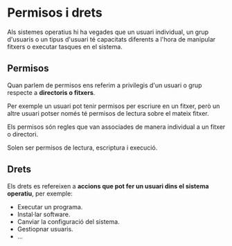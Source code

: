 # Permisos i drets

Als sistemes operatius hi ha vegades que un usuari individual, un grup d'usuaris o un tipus d'usuari té capacitats diferents a l'hora de manipular fitxers o executar tasques en el sistema.

## Permisos

Quan parlem de permisos ens referim a privilegis d'un usuari o grup respecte a **directoris o fitxers**.

Per exemple un usuari pot tenir permisos per escriure en un fitxer, però un altre usuari potser només té permisos de lectura sobre el mateix fitxer.

Els permisos són regles que van associades de manera individual a un fitxer o directori.

Solen ser permisos de lectura, escriptura i execució.

## Drets

Els drets es refereixen a **accions que pot fer un usuari dins el sistema operatiu**, per exemple:

- Executar un programa.
- Instal·lar software.
- Canviar la configuració del sistema.
- Gestiopnar usuaris.
- ...

